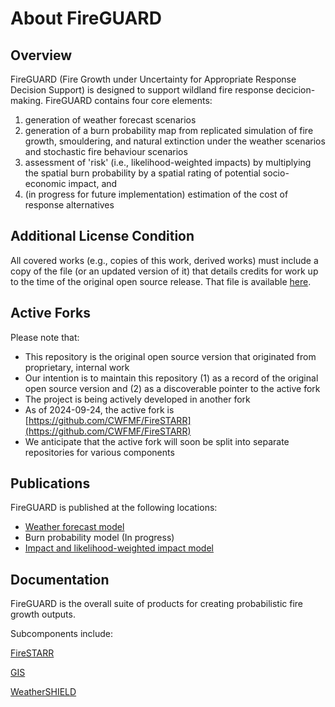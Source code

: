 # About FireGUARD

## Overview

FireGUARD (Fire Growth under Uncertainty for Appropriate Response Decision Support) is designed to support wildland fire response decicion-making. FireGUARD contains four core elements:

1. generation of weather forecast scenarios
2. generation of a burn probability map from replicated simulation of fire growth, smouldering, and natural extinction under the weather scenarios and stochastic fire behaviour scenarios
3. assessment of 'risk' (i.e., likelihood-weighted impacts) by multiplying the spatial burn probability by a spatial rating of potential socio-economic impact, and
4. (in progress for future implementation) estimation of the cost of response alternatives

## Additional License Condition

All covered works (e.g., copies of this work, derived works) must include a copy of the file (or an updated version of it) that details credits for work up to the time of the original open source release. That file is available [here](ORIGIN.md).

## Active Forks

Please note that:
- This repository is the original open source version that originated from proprietary, internal work
- Our intention is to maintain this repository (1) as a record of the original open source version and (2) as a discoverable pointer to the active fork
- The project is being actively developed in another fork
- As of 2024-09-24, the active fork is [https://github.com/CWFMF/FireSTARR](https://github.com/CWFMF/FireSTARR)
- We anticipate that the active fork will soon be split into separate repositories for various components

## Publications

FireGUARD is published at the following locations:

- [Weather forecast model](https://doi.org/10.3390/fire3020016)
- Burn probability model (In progress)
- [Impact and likelihood-weighted impact model](https://doi.org/10.1071/WF18189)


## Documentation

FireGUARD is the overall suite of products for creating probabilistic fire growth outputs.

Subcomponents include:

[FireSTARR](FireSTARR)

[GIS](GIS)

[WeatherSHIELD](WeatherSHIELD)

<!-- @diafile DataFlow.dia -->
